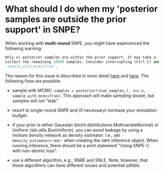 # What should I do when my 'posterior samples are outside the prior support' in SNPE?

When working with **multi-round** SNPE, you might have experienced the following
warning:

```python
Only x% posterior samples are within the prior support. It may take a long time to
collect the remaining 10000 samples. Consider interrupting (Ctrl-C) and switching to
'sample_with_mcmc=True'.
```

The reason for this issue is described in more detail
[here](https://arxiv.org/abs/2002.03712) and
[here](https://arxiv.org/abs/1905.07488). The following fixes are possible:

- sample with MCMC: `samples = posterior((num_samples,), x=x_o, sample_with_mcmc=True)`.
This approach will make sampling slower, but samples will not "leak".

- resort to single-round SNPE and (if necessary) increase your simulation budget.

- if your prior is either Gaussian (torch.distributions.MultivariateNormal) or Uniform
(sbi.utils.BoxUniform), you can avoid leakage by using a mixture density network as
density estimator. I.e., set `density_estimator='mdn'` when creating the `SNPE`
inference object. When running inference, there should be a print statement "Using
SNPE-C with non-atomic loss".

- use a different algorithm, e.g., SNRE and SNLE. Note, however, that these algorithms
can have different issues and potential pitfalls.
